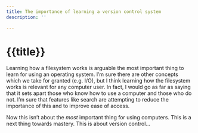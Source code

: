 ```yaml
---
title: The importance of learning a version control system
description: ''

---
```

# {{title}}

Learning how a filesystem works is arguable the most important thing to learn for using an operating system. I’m sure there are other concepts which we take for granted (e.g. I/O), but I think learning how the filesystem works is relevant for any computer user. In fact, I would go as far as saying that it sets apart those who know how to use a computer and those who do not. I’m sure that features like search are attempting to reduce the importance of this and to improve ease of access.

Now this isn’t about the _most_ important thing for using computers. This is a next thing towards mastery. This is about version control...